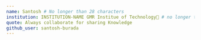 ```yaml
---
name: Santosh # No longer than 28 characters
institution: INSTITUTION-NAME GMR Institue of Technology🚩 # no longer than 58 characters
quote: Always collaborate for sharing Knowledge
github_user: santosh-burada
---
```

